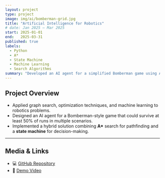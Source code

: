 ```yaml
---
layout: project
type: project
image: img/ai/bomberman-grid.jpg
title: "Artificial Intelligence for Robotics"
# date: Jan 2025 – Mar 2025
start: 2025-01-01
end:   2025-03-31
published: true
labels:
  - Python
  - A*
  - State Machine
  - Machine Learning
  - Search Algorithms
summary: "Developed an AI agent for a simplified Bomberman game using A* search and state machine design, optimizing survival strategies across multiple scenarios."
---
```


## Project Overview
- Applied graph search, optimization techniques, and machine learning to robotics problems.
- Designed an AI agent for a Bomberman-style game that could survive at least 50% of runs in multiple scenarios.
- Implemented a hybrid solution combining **A\*** search for pathfinding and a **state machine** for decision-making.

---

## Media & Links
- 💻 [GitHub Repository](link-here)
- 🎥 [Demo Video](link-here)
